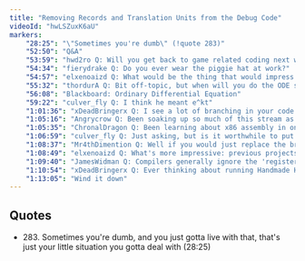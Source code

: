 ```yaml
---
title: "Removing Records and Translation Units from the Debug Code"
videoId: "hwLSZuxK6aU"
markers:
    "28:25": "\"Sometimes you're dumb\" (!quote 283)"
    "52:50": "Q&A"
    "53:59": "hwd2ro Q: Will you get back to game related coding next week?"
    "54:34": "fierydrake Q: Do you ever wear the piggie hat at work?"
    "54:57": "elxenoaizd Q: What would be the thing that would impress you on a programmer's resume?"
    "55:32": "thordurA Q: Bit off-topic, but when will you do the ODE stuff?"
    "56:08": "Blackboard: Ordinary Differential Equation"
    "59:22": "culver_fly Q: I think he meant e^kt"
    "1:01:36": "xDeadBringerx Q: I see a lot of branching in your code. Aren't you trashing the caches and the branch predictor?"
    "1:05:16": "Angrycrow Q: Been soaking up so much of this stream as I catch up. I realized that I'm writing the usage code first nowadays. It's really streamlined my implementation brain. Just wanted to say thanks. Debate was great too"
    "1:05:35": "ChronalDragon Q: Been learning about x86 assembly in one of my CS classes. Is there any way to force the compiler to use a register for a certain variable instead of a place on the stack?"
    "1:06:59": "culver_fly Q: Just asking, but is it worthwhile to put so much effort on the debug system at this stage? There's a lot of things you're doing right now that I'm not sure how it will help in the future (maybe just because I have never programmed games before), but if I as a newbie game programmer were to work on this, do you suggest going as far as you're going right now or proceed on the gaming part to see what I need first before doing it?"
    "1:08:37": "Mr4thDimention Q: Well if you would just replace the branches with polymorphism..."
    "1:08:49": "elxenoaizd Q: What's more impressive: previous projects + practical experience vs college degree?"
    "1:09:40": "JamesWidman Q: Compilers generally ignore the 'register' keyword"
    "1:10:54": "xDeadBringerx Q: Ever thinking about running Handmade Hero through cachegrind?"
    "1:13:05": "Wind it down"
---
```

    
## Quotes

* 283\. Sometimes you're dumb, and you just gotta live with that, that's just your little situation you gotta deal with (28:25)
